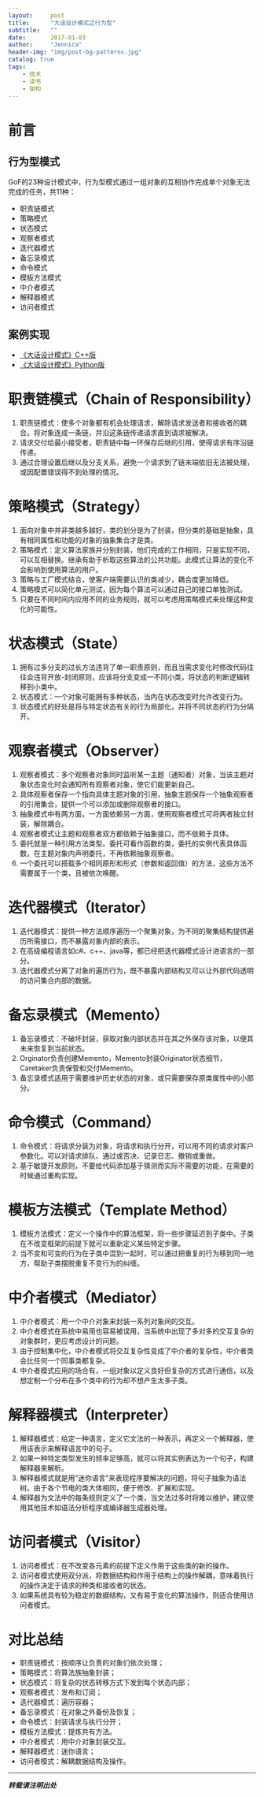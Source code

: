 ```yaml
---
layout:     post
title:      "大话设计模式之行为型"
subtitle:   ""
date:       2017-01-03
author:     "Jennica"
header-img: "img/post-bg-patterns.jpg"
catalog: true
tags:
    - 技术
    - 读书
    - 架构
---
```


# 前言

## 行为型模式
GoF的23种设计模式中，行为型模式通过一组对象的互相协作完成单个对象无法完成的任务，共11种：

- 职责链模式
- 策略模式
- 状态模式
- 观察者模式
- 迭代器模式
- 备忘录模式
- 命令模式
- 模板方法模式
- 中介者模式
- 解释器模式
- 访问者模式

## 案例实现

- [《大话设计模式》C++版](https://github.com/yogykwan/design-patterns-cpp)
- [《大话设计模式》Python版](https://github.com/yogykwan/design-patterns-py)

# 职责链模式（Chain of Responsibility）

1. 职责链模式：使多个对象都有机会处理请求，解除请求发送者和接收者的耦合。将对象连成一条链，并沿这条链传递请求直到请求被解决。
2. 请求交付给最小接受者，职责链中每一环保存后继的引用，使得请求有序沿链传递。
3. 通过合理设置后继以及分支关系，避免一个请求到了链末端依旧无法被处理，或因配置错误得不到处理的情况。

# 策略模式（Strategy）

1. 面向对象中并非类越多越好，类的划分是为了封装，但分类的基础是抽象，具有相同属性和功能的对象的抽象集合才是类。
2. 策略模式：定义算法家族并分别封装，他们完成的工作相同，只是实现不同，可以互相替换。继承有助于析取这些算法的公共功能。此模式让算法的变化不会影响到使用算法的用户。
3. 策略与工厂模式结合，使客户端需要认识的类减少，耦合度更加降低。
4. 策略模式可以简化单元测试，因为每个算法可以通过自己的接口单独测试。
5. 只要在不同时间内应用不同的业务规则，就可以考虑用策略模式来处理这种变化的可能性。

# 状态模式（State）

1. 拥有过多分支的过长方法违背了单一职责原则，而且当需求变化时修改代码往往会违背开放-封闭原则，应该将分支变成一不同小类，将状态的判断逻辑转移到小类中。
2. 状态模式：一个对象可能拥有多种状态，当内在状态改变时允许改变行为。
3. 状态模式的好处是将与特定状态有关的行为局部化，并将不同状态的行为分隔开。

# 观察者模式（Observer）

1. 观察者模式：多个观察者对象同时监听某一主题（通知者）对象，当该主题对象状态变化时会通知所有观察者对象，使它们能更新自己。
2. 具体观察者保存一个指向具体主题对象的引用，抽象主题保存一个抽象观察者的引用集合，提供一个可以添加或删除观察者的接口。
3. 抽象模式中有两方面，一方面依赖另一方面，使用观察者模式可将两者独立封装，解除耦合。
4. 观察者模式让主题和观察者双方都依赖于抽象接口，而不依赖于具体。
5. 委托就是一种引用方法类型。委托可看作函数的类，委托的实例代表具体函数。在主题对象内声明委托，不再依赖抽象观察者。
6. 一个委托可以搭载多个相同原形和形式（参数和返回值）的方法，这些方法不需要属于一个类，且被依次唤醒。

# 迭代器模式（Iterator）

1. 迭代器模式：提供一种方法顺序遍历一个聚集对象，为不同的聚集结构提供遍历所需接口，而不暴露对象内部的表示。
2. 在高级编程语言如c#、c++、java等，都已经把迭代器模式设计进语言的一部分。
3. 迭代器模式分离了对象的遍历行为，既不暴露内部结构又可以让外部代码透明的访问集合内部的数据。

# 备忘录模式（Memento）

1. 备忘录模式：不破坏封装，获取对象内部状态并在其之外保存该对象，以便其未来恢复到当前状态。
2. Orginator负责创建Memento，Memento封装Originator状态细节，Caretaker负责保管和交付Memento。
3. 备忘录模式适用于需要维护历史状态的对象，或只需要保存原类属性中的小部分。

# 命令模式（Command）

1. 命令模式：将请求分装为对象，将请求和执行分开，可以用不同的请求对客户参数化。可以对请求排队、通过或否决、记录日志、撤销或重做。
2. 基于敏捷开发原则，不要给代码添加基于猜测而实际不需要的功能，在需要的时候通过重构实现。

# 模板方法模式（Template Method）

1. 模板方法模式：定义一个操作中的算法框架，将一些步骤延迟到子类中。子类在不改变框架的前提下就可以重新定义某些特定步骤。
2. 当不变和可变的行为在子类中混到一起时，可以通过把重复的行为移到同一地方，帮助子类摆脱重复不变行为的纠缠。

# 中介者模式（Mediator）

1. 中介者模式：用一个中介对象来封装一系列对象间的交互。
2. 中介者模式在系统中易用也容易被误用，当系统中出现了多对多的交互复杂的对象群时，更应考虑设计的问题。
3. 由于控制集中化，中介者模式将交互复杂性变成了中介者的复杂性，中介者类会比任何一个同事类都复杂。
4. 中介者模式应用的场合有，一组对象以定义良好但复杂的方式进行通信，以及想定制一个分布在多个类中的行为却不想产生太多子类。

# 解释器模式（Interpreter）

1. 解释器模式：给定一种语言，定义它文法的一种表示，再定义一个解释器，使用该表示来解释语言中的句子。
2. 如果一种特定类型发生的频率足够高，就可以将其实例表达为一个句子，构建解释器来解析。
3. 解释器模式就是用“迷你语言”来表现程序要解决的问题，将句子抽象为语法树。由于各个节电的类大体相同，便于修改、扩展和实现。
4. 解释器为文法中的每条规则定义了一个类，当文法过多时将难以维护，建议使用其他技术如语法分析程序或编译器生成器处理。

# 访问者模式（Visitor）

1. 访问者模式：在不改变各元素的前提下定义作用于这些类的新的操作。
2. 访问者模式使用双分派，将数据结构和作用于结构上的操作解耦，意味着执行的操作决定于请求的种类和接收者的状态。
3. 如果系统具有较为稳定的数据结构，又有易于变化的算法操作，则适合使用访问者模式。

# 对比总结

- 职责链模式：按顺序让负责的对象们依次处理；
- 策略模式：将算法族抽象封装；
- 状态模式：将复杂的状态转移方式下发到每个状态内部；
- 观察者模式：发布和订阅；
- 迭代器模式：遍历容器；
- 备忘录模式：在对象之外备份及恢复；
- 命令模式：封装请求与执行分开；
- 模板方法模式：提炼共有方法。
- 中介者模式：用中介对象封装交互。
- 解释器模式：迷你语言；
- 访问者模式：解耦数据结构及操作。


---


***转载请注明出处***